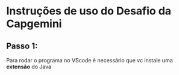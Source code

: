 # Instruções de uso do Desafio da Capgemini
## Passo 1:

Para rodar o programa no VScode é necessário que vc instale uma **extensão** do Java



